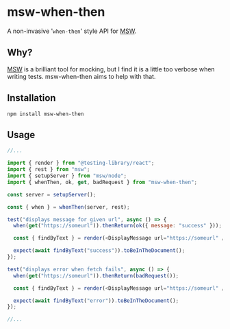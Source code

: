 # msw-when-then

A non-invasive '`when-then`' style API for [MSW](https://mswjs.io/).

## Why?

[MSW](https://mswjs.io/) is a brilliant tool for mocking, but I find it is a little too verbose when writing tests.
msw-when-then aims to help with that.

## Installation

`npm install msw-when-then`

## Usage

```js
//...

import { render } from "@testing-library/react";
import { rest } from "msw";
import { setupServer } from "msw/node";
import { whenThen, ok, get, badRequest } from "msw-when-then";

const server = setupServer();

const { when } = whenThen(server, rest);

test("displays message for given url", async () => {
  when(get("https://someurl")).thenReturn(ok({ message: "success" }));

  const { findByText } = render(<DisplayMessage url="https://someurl" />);

  expect(await findByText("success")).toBeInTheDocument();
});

test("displays error when fetch fails", async () => {
  when(get("https://someurl")).thenReturn(badRequest());

  const { findByText } = render(<DisplayMessage url="https://someurl" />);

  expect(await findByText("error")).toBeInTheDocument();
});

//...

```
